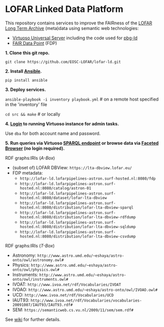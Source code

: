 
# LOFAR Linked Data Platform

This repository contains services to improve the FAIRness of the [LOFAR](http://www.lofar.org/) [Long Term Archive](https://lta.lofar.eu/) (meta)data using semantic web technologies:

* [Virtuoso Universal Server](https://virtuoso.openlinksw.com/) including the code used for [pbg-ld](https://www.research-software.nl/software/linked-data-platform-for-plant-breeding-genomics)
* [FAIR Data Point](https://www.research-software.nl/software/fairdatapoint) (FDP)

**1. Clone this git repo.**

`git clone https://github.com/EOSC-LOFAR/lofar-ld.git`

**2. Install [Ansible](https://www.ansible.com/).**

`pip install ansible`

**3. Deploy services.**

`ansible-playbook -i inventory playbook.yml` # on a remote host specified in the 'inventory' file

`cd src && make` # or locally

**4. [Login](http://localhost:8890/conductor) to running Virtuoso instance for admin tasks.**

Use `dba` for both account name and password.

**5. Run queries via Virtuoso [SPARQL endpoint](http://localhost:8890/sparql) or browse data via [Faceted Browser](http://localhost:8890/fct/) (no login required).**

RDF graphs:IRIs (_A-Box_)
 * (subset of) LOFAR DBView: `https://lta-dbview.lofar.eu/`
 * FDP metadata:
   * `http://lofar-ld.lofarpipelines-astron.surf-hosted.nl:8080/fdp`
   * `http://lofar-ld.lofarpipelines-astron.surf-hosted.nl:8080/catalog/astron-01`
   * `http://lofar-ld.lofarpipelines-astron.surf-hosted.nl:8080/dataset/lofar-lta-dbview`
   * `http://lofar-ld.lofarpipelines-astron.surf-hosted.nl:8080/distribution/lofar-lta-dbview-sparql`
   * `http://lofar-ld.lofarpipelines-astron.surf-hosted.nl:8080/distribution/lofar-lta-dbview-rdfdump` 	
   * `http://lofar-ld.lofarpipelines-astron.surf-hosted.nl:8080/distribution/lofar-lta-dbview-sqldump` 	
   * `http://lofar-ld.lofarpipelines-astron.surf-hosted.nl:8080/distribution/lofar-lta-dbview-csvdump`
  
RDF graphs:IRIs (_T-Box_)
 * Astronomy: `http://www.astro.umd.edu/~eshaya/astro-onto/owl/astronomy.owl#`
 * Physics: `http://www.astro.umd.edu/~eshaya/astro-onto/owl/physics.owl#`
 * Instruments: `http://www.astro.umd.edu/~eshaya/astro-onto/owl/instruments.owl#`
 * IVOAT: `http://www.ivoa.net/rdf/Vocabularies/IVOAT`
 * IVOAO: `http://www.astro.umd.edu/~eshaya/astro-onto/owl/IVOAO.owl#`
 * UCD: `http://www.ivoa.net/rdf/Vocabularies/UCD`
 * IAUT93: `http://www.ivoa.net/rdf/Vocabularies/vocabularies-20091007/IAUT93/IAUT93.rdf#`
 * SEM: `https://semanticweb.cs.vu.nl/2009/11/sem/sem.rdf#`
 
See [wiki](../../wiki) for further details.
